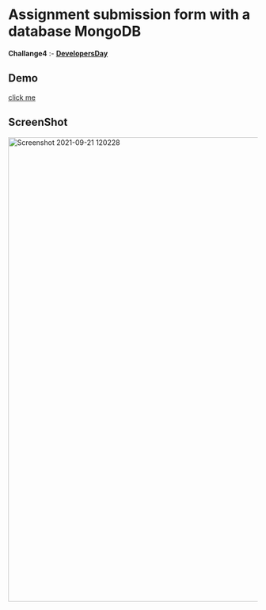 # Assignment submission form with a database MongoDB

**Challange4** :- [**DevelopersDay**](https://developerdays.tech/)

## Demo

[click me](https://rocky-tundra-33940.herokuapp.com/)

## ScreenShot

<img width="938" alt="Screenshot 2021-09-21 120228" src="https://user-images.githubusercontent.com/78149368/134122672-6d28c498-c038-449f-bab3-783e7c9e45c7.png">
